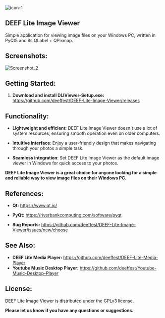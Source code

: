 ![icon-1](https://github.com/deeffest/DEEF-Lite-Image-Viewer/assets/117280555/74563545-b5b3-4ee4-820a-212e5a27b497)

## DEEF Lite Image Viewer

Simple application for viewing image files on your Windows PC, written in PyQt5 and its QLabel + QPixmap.

## Screenshots:

![Screenshot_2](https://github.com/deeffest/DEEF-Lite-Image-Viewer/assets/117280555/c77ff6bc-d78f-4346-a127-7e7b92d8cbbc)

## Getting Started:

1. **Download and install DLIViewer-Setup.exe:** https://github.com/deeffest/DEEF-Lite-Image-Viewer/releases

## Functionality:

- **Lightweight and efficient**: DEEF Lite Image Viewer doesn't use a lot of system resources, ensuring smooth operation even on older computers.
 
- **Intuitive interface**: Enjoy a user-friendly design that makes navigating through your photos a simple task.
 
- **Seamless integration**: Set DEEF Lite Image Viewer as the default image viewer in Windows for quick access to your photos.

**DEEF Lite Image Viewer is a great choice for anyone looking for a simple and reliable way to view image files on their Windows PC.**

## References:

- **Qt:** https://www.qt.io/

- **PyQt:** https://riverbankcomputing.com/software/pyqt

- **Bug Reports:** https://github.com/deeffest/DEEF-Lite-Image-Viewer/issues/new/choose

## See Also:

- **DEEF Lite Media Player:** https://github.com/deeffest/DEEF-Lite-Media-Player
- **Youtube Music Desktop Player:** https://github.com/deeffest/Youtube-Music-Desktop-Player

## License:

DEEF Lite Image Viewer is distributed under the GPLv3 license.

**Please let us know if you have any questions or suggestions.**
